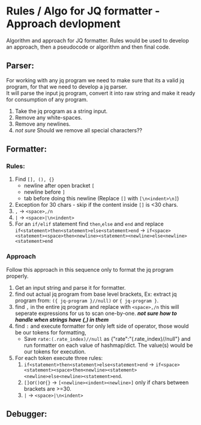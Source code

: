 # Rules / Algo for JQ formatter - Approach devlopment
Algorithm and approach for JQ formatter. Rules would be used to develop an approach, then a pseudocode or algorithm and then final code.

## Parser:
For working with any jq program we need to make sure that its a valid jq program, for that we need to develop a jq parser.  
It will parse the input jq program, convert it into raw string and make it ready for consumption of any program.
1. Take the jq program as a string input.
2. Remove any white-spaces.
3. Remove any newlines.
4. *not sure* Should we remove all special characters??

## Formatter:

### Rules:
1. Find `[], (), {}`
    - newline after open bracket `[`
    - newline before `]`
    - tab before doing this newline
(Replace `[]` with `[\n<indent>\n]`)
2. Exception for 30 chars - skip if the content inside `[]` is <30 chars.
3. `,` -> `<space>,/n`
4. `|` -> `<space>|\n<indent>`
5. For an `if/elif` statement find `then`,`else` and `end` and replace `if<statement>then<statement>else<statement>end` -> `if<space><statement><space>then<newline><statement><newline>else<newline><statement>end`

### Approach
Follow this approach in this sequence only to format the jq program properly.
1. Get an input string and parse it for formatter.
2. find out actual jq program from base level brackets, Ex:
extract jq program from: `({ jq-program }//null)` or `{ jq-program }`.
3. find `,` in the entire jq program and replace with `<space>,/n` this will seperate expressions for us to scan one-by-one. ***not sure how to handle when strings have (,) in them***
4. find `:` and execute formatter for only left side of operator, those would be our tokens for formatting,
    - Save `rate:(.rate_index)//null` as {"rate":"(.rate_index)//null"} and run formatter on each value of hashmap/dict. The value(s) would be our tokens for execution.
5. For each token execute three rules:
    1. `if<statement>then<statement>else<statement>end` -> `if<space><statement><space>then<newline><statement><newline>else<newline><statement>end`.
    3. `[]`or`()`or`{}` -> `[<newline><indent><newline>]` only if chars between brackets are >=30.
    2. `|` -> `<space>|\n<indent>`

## Debugger:
